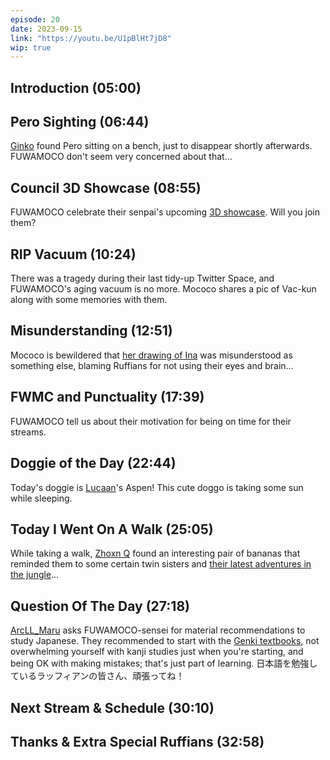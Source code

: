 ```yaml
---
episode: 20
date: 2023-09-15
link: "https://youtu.be/U1pBlHt7jD8"
wip: true
---
```


## Introduction (05:00)

## Pero Sighting (06:44)

[Ginko](https://twitter.com/Ginko_02/status/1700227442798195182) found Pero sitting on a bench, just to disappear shortly afterwards. FUWAMOCO don't seem very concerned about that…

## Council 3D Showcase (08:55)

FUWAMOCO celebrate their senpai's upcoming [3D showcase](https://twitter.com/hololive_En/status/1701430450273837276). Will you join them?

## RIP Vacuum (10:24)

There was a tragedy during their last tidy-up Twitter Space, and FUWAMOCO's aging vacuum is no more. Mococo shares a pic of Vac-kun along with some memories with them.

## Misunderstanding (12:51)

Mococo is bewildered that [her drawing of Ina](https://youtu.be/8w8utBUJwEY?&t=479) was misunderstood as something else, blaming Ruffians for not using their eyes and brain…

## FWMC and Punctuality (17:39)

FUWAMOCO tell us about their motivation for being on time for their streams.

## Doggie of the Day (22:44)

Today's doggie is [Lucaan](https://twitter.com/Lucaan0102/status/1702026579524702481)'s Aspen! This cute doggo is taking some sun while sleeping.

## Today I Went On A Walk (25:05)

While taking a walk, [Zhoxn Q](https://twitter.com/ZhoxnQ/status/1701311965409276033) found an interesting pair of bananas that reminded them to some certain twin sisters and [their latest adventures in the jungle](https://youtu.be/ndNZ1ClWZ6g)…

## Question Of The Day (27:18)

[ArcLL_Maru](https://twitter.com/ArcLL_Maru/status/1700995081074057220) asks FUWAMOCO-sensei for material recommendations to study Japanese. They recommended to start with the [Genki textbooks](https://genki3.japantimes.co.jp/en/intro/), not overwhelming yourself with kanji studies just when you're starting, and being OK with making mistakes; that's just part of learning. 日本語を勉強しているラッフィアンの皆さん、頑張ってね！

## Next Stream & Schedule (30:10)

## Thanks & Extra Special Ruffians (32:58)
